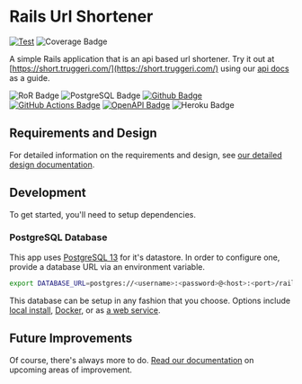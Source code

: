 # Rails Url Shortener

[![Test](https://github.com/truggeri/rails-url-shortener/actions/workflows/test.yml/badge.svg?branch=main)](https://github.com/truggeri/rails-url-shortener/actions/workflows/test.yml)
![Coverage Badge](https://img.shields.io/badge/coverage-100%25-brightgreen.svg)

A simple Rails application that is an api based url shortener.
Try it out at [https://short.truggeri.com/](https://short.truggeri.com/) using our [api docs](https://short.truggeri.com/docs) as a guide.

![RoR Badge](https://img.shields.io/badge/-Ruby_On_Rails-b32424?style=flat&labelColor=cc0000&logo=ruby-on-rails&logoColor=white)
![PostgreSQL Badge](https://img.shields.io/badge/-PostgreSQL-426078?style=flat&labelColor=336791&logo=postgresql&logoColor=white)
[![Github Badge](https://img.shields.io/badge/-GitHub-322626?style=flat&labelColor=181717&logo=github&logoColor=white)](https://github.com/truggeri/rails-url-shortener)
[![GitHub Actions Badge](https://img.shields.io/badge/-GitHub_Actions-4b93e6?style=flat&labelColor=2088FF&logo=github-actions&logoColor=white)](https://github.com/truggeri/rails-url-shortener/actions)
[![OpenAPI Badge](https://img.shields.io/badge/-OpenAPI_Spec-8dd152?style=flat&labelColor=85EA2D&logo=swagger&logoColor=white)](./docs/api-spec.yaml)
![Heroku Badge](https://img.shields.io/badge/-Heroku-45197f?style=flat&labelColor=430098&logo=heroku&logoColor=white)

## Requirements and Design

For detailed information on the requirements and design, see [our detailed design documentation](docs/design.md).

## Development

To get started, you'll need to setup dependencies.

### PostgreSQL Database

This app uses [PostgreSQL 13](https://www.postgresql.org/docs/13/) for it's datastore. In order to configure one, provide a database URL via an environment variable.

```bash
export DATABASE_URL=postgres://<username>:<password>@<host>:<port>/rails_url_shortener
```

This database can be setup in any fashion that you choose. Options include [local install](https://www.postgresql.org/download/), [Docker](https://hub.docker.com/_/postgres?tab=description), or as [a web service](https://www.heroku.com/postgres).

## Future Improvements

Of course, there's always more to do. [Read our documentation](./docs/future_improvements.md) on
upcoming areas of improvement.
